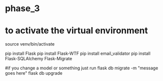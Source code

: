 # phase_3

# to activate the virtual environment
source venv/bin/activate

pip install Flask
pip install Flask-WTF
pip install email_validator
pip install Flask-SQLAlchemy Flask-Migrate

#if you change a model or something just run
flask db migrate -m "message goes here"
flask db upgrade